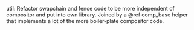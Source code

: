 util: Refactor swapchain and fence code to be more independent of compositor
and put into own library. Joined by a @ref comp_base helper that implements
a lot of the more boiler-plate compositor code.
